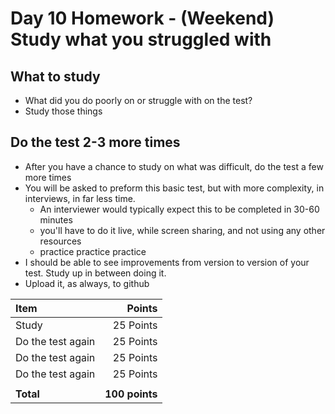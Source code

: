 # Day 10 Homework - (Weekend) Study what you struggled with

## What to study

* What did you do poorly on or struggle with on the test?
* Study those things

## Do the test 2-3 more times

* After you have a chance to study on what was difficult, do the test a few more times
* You will be asked to preform this basic test, but with more complexity, in interviews, in far less time. 
	* An interviewer would typically expect this to be completed in 30-60 minutes
	* you'll have to do it live, while screen sharing, and not using any other resources
	* practice practice practice
* I should be able to see improvements from version to version of your test. Study up in between doing it.
* Upload it, as always, to github


| Item | Points | 
|:-----|-------:|
| Study | 25 Points
| Do the test again| 25 Points
| Do the test again| 25 Points
| Do the test again| 25 Points
|||
| **Total** | **100 points**

